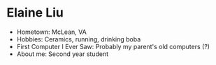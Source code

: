 # Elaine Liu

- Hometown: McLean, VA 
- Hobbies: Ceramics, running, drinking boba
- First Computer I Ever Saw: Probably my parent's old computers (?)
- About me: Second year student 